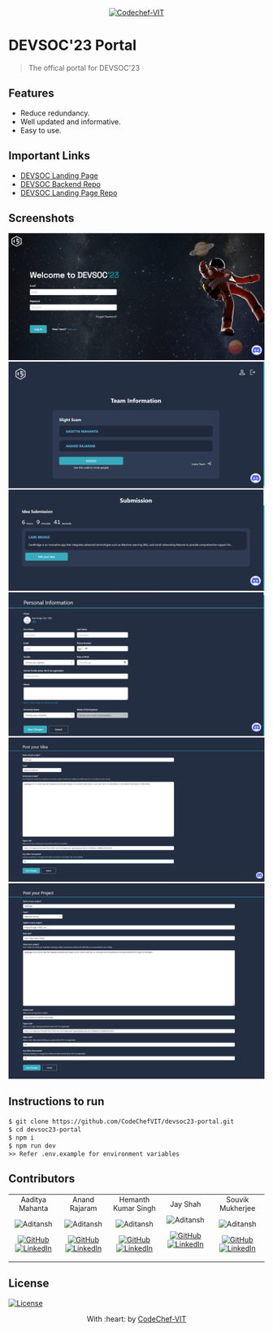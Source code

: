 <p align="center"><a href="https://www.codechefvit.com" target="_blank"><img src="https://s3.amazonaws.com/codechef_shared/sites/all/themes/abessive/logo-3.png" title="CodeChef-VIT" alt="Codechef-VIT"></a>
</p>

# DEVSOC'23 Portal

> <Subtitle>
> The offical portal for DEVSOC'23
<!-- 
---
[![DOCS](https://img.shields.io/badge/Documentation-see%20docs-green?style=flat-square&logo=appveyor)](INSERT_LINK_FOR_DOCS_HERE) 
  [![UI ](https://img.shields.io/badge/User%20Interface-Link%20to%20UI-orange?style=flat-square&logo=appveyor)](INSERT_UI_LINK_HERE) -->

## Features
- Reduce redundancy.
- Well updated and informative.
- Easy to use.
	
## Important Links
- [DEVSOC Landing Page](https://hackwith.codechefvit.com)
- [DEVSOC Backend Repo](https://github.com/CodeChefVIT/devsoc23-backend)
- [DEVSOC Landing Page Repo](https://github.com/CodeChefVIT/DEVSOC-23-Landing)

## Screenshots
<p align="center">
<img src="https://github.com/CodeChefVIT/devsoc23-portal/blob/test/Screenshots/Screenshot%201.png" alt="Project Screenshots" >
<img src="https://github.com/CodeChefVIT/devsoc23-portal/blob/test/Screenshots/Screenshot%202.png" alt="Project Screenshots" >
<img src="https://github.com/CodeChefVIT/devsoc23-portal/blob/test/Screenshots/Screenshot%203.png" alt="Project Screenshots" >
<img src="https://github.com/CodeChefVIT/devsoc23-portal/blob/test/Screenshots/Screenshot%204.png" alt="Project Screenshots" >
<img src="https://github.com/CodeChefVIT/devsoc23-portal/blob/test/Screenshots/Screenshot%205.png" alt="Project Screenshots" >
<img src="https://github.com/CodeChefVIT/devsoc23-portal/blob/test/Screenshots/Screenshot%206.png" alt="Project Screenshots" >
</p>

## Instructions to run
```
$ git clone https://github.com/CodeChefVIT/devsoc23-portal.git
$ cd devsoc23-portal
$ npm i
$ npm run dev
>> Refer .env.example for environment variables
```

## Contributors
<table>
<tr align="center">
<td>Aaditya Mahanta 
	<p align="center">
		<img src = "https://avatars.githubusercontent.com/aditansh" width="150" height="150" alt="Aditansh">
	</p>
	<p align="center">
		<a href = "https://github.com/aditansh"><img src = "http://www.iconninja.com/files/241/825/211/round-collaboration-social-github-code-circle-network-icon.svg" width="36" height = "36" alt="GitHub"/></a>
		<a href = "https://www.linkedin.com/in/aadityamahanta/">
			<img src = "http://www.iconninja.com/files/863/607/751/network-linkedin-social-connection-circular-circle-media-icon.svg" width="36" height="36" alt="LinkedIn"/>
		</a>
	</p>
</td>
<td> Anand Rajaram
	<p align="center">
		<img src = "https://avatars.githubusercontent.com/anandrajaram21" width="150" height="150" alt="Aditansh">
	</p>
	<p align="center">
		<a href = "https://github.com/anandrajaram21"><img src = "http://www.iconninja.com/files/241/825/211/round-collaboration-social-github-code-circle-network-icon.svg" width="36" height = "36" alt="GitHub"/></a>
		<a href = "https://www.linkedin.com/in/anandrajaram21/">
			<img src = "http://www.iconninja.com/files/863/607/751/network-linkedin-social-connection-circular-circle-media-icon.svg" width="36" height="36" alt="LinkedIn"/>
		</a>
	</p>
</td>
<td>Hemanth Kumar Singh
	<p align="center">
		<img src = "https://avatars.githubusercontent.com/hemanth11011" width="150" height="150" alt="Aditansh">
	</p>
	<p align="center">
		<a href = "https://github.com/hemanth11011"><img src = "http://www.iconninja.com/files/241/825/211/round-collaboration-social-github-code-circle-network-icon.svg" width="36" height = "36" alt="GitHub"/></a>
		<a href = "https://www.linkedin.com/in/hemanthkumarsinghhemanthkumarsingh/">
			<img src = "http://www.iconninja.com/files/863/607/751/network-linkedin-social-connection-circular-circle-media-icon.svg" width="36" height="36" alt="LinkedIn"/>
		</a>
	</p>
</td>	
<td>Jay Shah
	<p align="center">
		<img src = "https://avatars.githubusercontent.com/jaynikunjshah" width="150" height="150" alt="Aditansh">
	</p>
	<p align="center">
		<a href = "https://github.com/jaynikunjshah"><img src = "http://www.iconninja.com/files/241/825/211/round-collaboration-social-github-code-circle-network-icon.svg" width="36" height = "36" alt="GitHub"/></a>
		<a href = "https://www.linkedin.com/in/jayshah2002/">
			<img src = "http://www.iconninja.com/files/863/607/751/network-linkedin-social-connection-circular-circle-media-icon.svg" width="36" height="36" alt="LinkedIn"/>
		</a>
	</p>
</td>
<td>Souvik Mukherjee
	<p align="center">
		<img src = "https://avatars.githubusercontent.com/souvik150" width="150" height="150" alt="Aditansh">
	</p>
	<p align="center">
		<a href = "https://github.com/souvik150"><img src = "http://www.iconninja.com/files/241/825/211/round-collaboration-social-github-code-circle-network-icon.svg" width="36" height = "36" alt="GitHub"/></a>
		<a href = "https://www.linkedin.com/in/souvik-mukherjee-355943123/">
			<img src = "http://www.iconninja.com/files/863/607/751/network-linkedin-social-connection-circular-circle-media-icon.svg" width="36" height="36" alt="LinkedIn"/>
		</a>
	</p>
</td>
</tr>
</table>

## License
[![License](http://img.shields.io/:license-mit-blue.svg?style=flat-square)](http://badges.mit-license.org)

<p align="center">
	With :heart: by <a href="https://www.codechefvit.com" target="_blank">CodeChef-VIT</a>
</p>
